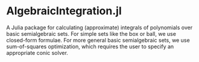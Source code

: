 # AlgebraicIntegration.jl

A Julia package for calculating (approximate) integrals of polynomials over basic semialgebraic sets. For simple sets like the box or ball, we use closed-form formulae. For more general basic semialgebraic sets, we use sum-of-squares optimization, which requires the user to specify an appropriate conic solver.
